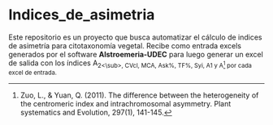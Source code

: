 # Indices_de_asimetria

Este repositorio es un proyecto que busca automatizar el cálculo de indices de asimetría para citotaxonomía vegetal. Recibe como entrada excels generados por el software **Alstroemeria-UDEC** para luego generar un excel de salida con los índices A<sub>2<\sub>, CVcl, MCA, Ask%, TF%, Syi, A1 y A[^1] por cada excel de entrada.

[^1]: Zuo, L., & Yuan, Q. (2011). The difference between the heterogeneity of the centromeric index and intrachromosomal asymmetry. Plant systematics and Evolution, 297(1), 141-145.
